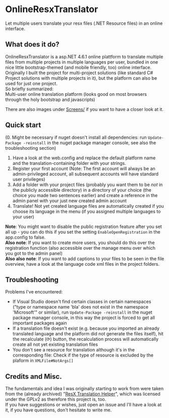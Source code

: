 # OnlineResxTranslator
Let multiple users translate your resx files (.NET Resource files) in an online interface.  

## What does it do?
OnlineResxTranslator is a asp.NET 4.6.1 online plattform to translate multiple files from multiple projects in multiple languages per user, bundled in one nice little bootstrap-themed (and mobile friendly, too) online interface.  
Originally I built the project for multi-project solutions (like standard C# Project solutions with multiple projects in it), but the platform can also be used for just one project.  
So briefly summarized:  
Multi-user online translation platform (looks good on most browsers through the holy bootstrap and javascripts)  
  
There are also images under [Screens/](https://github.com/Nockiro/OnlineResxTranslator/blob/master/Screens/MainOverview.png) if you want to have a closer look at it.

## Quick start
(0. Might be necessary if nuget doesn't install all dependencies: run `Update-Package -reinstall` in the nuget package manager console, see also the troubleshooting section)  
1. Have a look at the web.config and replace the default platform name and the translation-containing folder with your strings.
2. Register your first account (Note: The first account will always be an admin-privileged account, all subsequent accounts will have standard user privileges)
3. Add a folder with your project files (probably you want them to be _not_ in the publicly accessible directory) in a directory of your choice (the choice you made two sentences earlier) and create a reference in the admin panel with your just new created admin account
4. Translate! Not yet created language files are automatically created if you choose its language in the menu (if you assigned multiple languages to your user)  
  
**Note**: You might want to disable the public registration feature after you set all up - you can do this if you set the setting `EnableOpenRegistration` in the app.config to false.  
**Also note**: If you want to create more users, you should do this over the registration function (also accessible over the manage menu over which you got to the admin panel)  
**Also also note**: If you want to add captions to your files to be seen in the file overview, have a look at the language code xml files in the project folders.  
  
## Troubleshooting  
Problems I've encountered:
- If Visual Studio doesn't find certain classes in certain namespaces ("type or namespace name 'bla' does not exist in the namespace 'Microsoft'" or similar), run `Update-Package -reinstall` in the nuget package manager console, in this way the project is forced to get all important packages again 
- If a translation file doesn't exist (e.g. because you imported an already translated language and the platform did not generate the files itself), hit the recalculate (⟳) button, the recalculation process will automatically create all not yet existing translation files
- You don't see a resource for translation although it's in the corresponding file: Check if the type of resource is excluded by the plaform in `XMLFile#NotArgs[]`

## Credits and Misc.
The fundamentals and idea I was originally starting to work from were taken from the (already archived) "[ResX Translation Helper](https://archive.codeplex.com/?p=resx)", which was licensed under the GPLv2 as therefore this project is, too.  
If you have suggestions or wishes, just open an issue and I'll have a look at it, if you have questions, don't hesitate to write me.
